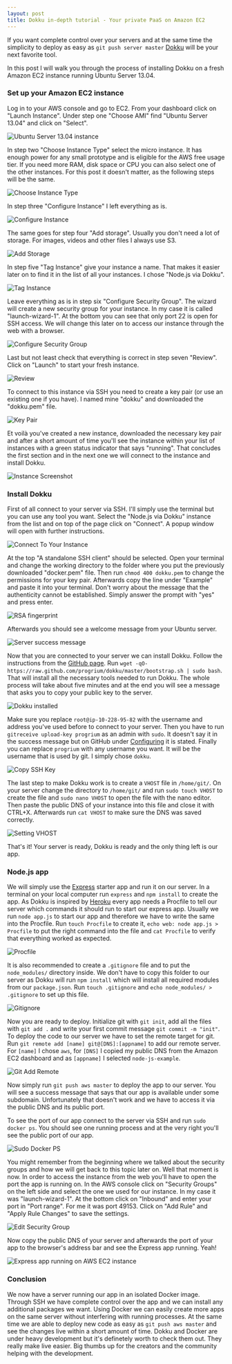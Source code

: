 ```yaml
---
layout: post
title: Dokku in-depth tutorial - Your private PaaS on Amazon EC2
---
```


If you want complete control over your servers and at the same time the simplicity to deploy as easy as
`git push server master` [Dokku](https://github.com/progrium/dokku) will be your next favorite tool.

In this post I will walk you through the process of installing Dokku on a fresh Amazon EC2 instance running Ubuntu Server
13.04.

### Set up your Amazon EC2 instance

Log in to your AWS console and go to EC2. From your dashboard click on "Launch Instance". Under step one "Choose AMI" find
"Ubuntu Server 13.04" and click on "Select".

![Ubuntu Server 13.04 instance](https://s3.amazonaws.com/mircozeiss.com/dokku/01_choose_ami.png)

In step two "Choose Instance Type" select the micro instance. It has enough power for any small prototype and is eligible
for the AWS free usage tier. If you need more RAM, disk space or CPU you can also select one of the other instances. For
this post it doesn't matter, as the following steps will be the same.

![Choose Instance Type](https://s3.amazonaws.com/mircozeiss.com/dokku/02_choose_instance_type.png)

In step three "Configure Instance" I left everything as is.

![Configure Instance](https://s3.amazonaws.com/mircozeiss.com/dokku/03_configure_instance.png)

The same goes for step four "Add storage". Usually you don't need a lot of storage. For images, videos and other
files I always use S3.

![Add Storage](https://s3.amazonaws.com/mircozeiss.com/dokku/04_add_storage.png)

In step five "Tag Instance" give your instance a name. That makes it easier later on to find it in the list of all
your instances. I chose "Node.js via Dokku".

![Tag Instance](https://s3.amazonaws.com/mircozeiss.com/dokku/05_tag_instance.png)

Leave everything as is in step six "Configure Security Group". The wizard will create a new security group for your
instance. In my case it is called "launch-wizard-1". At the bottom you can see that only port 22 is open for SSH access.
We will change this later on to access our instance through the web with a browser.

![Configure Security Group](https://s3.amazonaws.com/mircozeiss.com/dokku/06_configure_security_group.png)

Last but not least check that everything is correct in step seven "Review". Click on "Launch" to start your fresh instance.

![Review](https://s3.amazonaws.com/mircozeiss.com/dokku/07_review.png)

To connect to this instance via SSH you need to create a key pair (or use an existing one if you have). I named mine
"dokku" and downloaded the "dokku.pem" file.

![Key Pair](https://s3.amazonaws.com/mircozeiss.com/dokku/08_key_pair.png)

Et voilà you've created a new instance, downloaded the necessary key pair and after a short amount of time
you'll see the instance within your list of instances with a green status indicator that says "running". That concludes
the first section and in the next one we will connect to the instance and install Dokku.

![Instance Screenshot](https://s3.amazonaws.com/mircozeiss.com/dokku/10_instance_screenshot.png)

### Install Dokku

First of all connect to your server via SSH. I'll simply use the terminal but you can use any tool you want. Select
the "Node.js via Dokku" instance from the list and on top of the page click on "Connect". A popup window will open
with further instructions.

![Connect To Your Instance](https://s3.amazonaws.com/mircozeiss.com/dokku/11_connect_to_instance.png)

At the top "A standalone SSH client" should be selected. Open your terminal and change the working directory to the folder
where you put the previously downloaded "docker.pem" file. Then run `chmod 400 dokku.pem` to change the permissions for your
key pair. Afterwards copy the line under "Example" and paste it into your terminal. Don't worry about the message that the
authenticity cannot be established. Simply answer the prompt with "yes" and press enter.

![RSA fingerprint](https://s3.amazonaws.com/mircozeiss.com/dokku/12_RSA_fingerprint.png)

Afterwards you should see a welcome message from your Ubuntu server.

![Server success message](https://s3.amazonaws.com/mircozeiss.com/dokku/13_connected_to_server.png)

Now that you are connected to your server we can install Dokku. Follow the instructions from the [GitHub page](https://github.com/progrium/dokku#installing).
Run `wget -qO- https://raw.github.com/progrium/dokku/master/bootstrap.sh | sudo bash`. That will install all the necessary tools needed to run Dokku.
The whole process will take about five minutes and at the end you will see a message that asks you to copy
your public key to the server.

![Dokku installed](https://s3.amazonaws.com/mircozeiss.com/dokku/14_dokku_installed.png)

Make sure you replace `root@ip-10-228-95-82` with the username and address you've used before to connect to your server.
Then you have to run `gitreceive upload-key progrium` as an admin with `sudo`. It doesn't say it in the success message
but on GitHub under [Configuring](https://github.com/progrium/dokku#configuring) it is stated. Finally you can replace
`progrium` with any username you want. It will be the username that is used by git. I simply chose `dokku`.

![Copy SSH Key](https://s3.amazonaws.com/mircozeiss.com/dokku/15_copy_ssh_key.png)

The last step to make Dokku work is to create a `VHOST` file in `/home/git/`. On your server change the directory to `/home/git/`
and run `sudo touch VHOST` to create the file and `sudo nano VHOST` to open the file with the nano editor. Then paste
the public DNS of your instance into this file and close it with CTRL+X. Afterwards run `cat VHOST` to make sure the
DNS was saved correctly.

![Setting VHOST](https://s3.amazonaws.com/mircozeiss.com/dokku/17_setting_vhost.png)

That's it! Your server is ready, Dokku is ready and the only thing left is our app.

### Node.js app

We will simply use the [Express](http://expressjs.com/) starter app and run it on our server. In a terminal on your local
computer run `express` and `npm install` to create the app. As Dokku is inspired by [Heroku](https://www.heroku.com/) every app
needs a Procfile to tell our server which commands it should run to start our express app. Usually we run `node app.js` to start
our app and therefore we have to write the same into the Procfile. Run `touch Procfile` to create it,
`echo web: node app.js > Procfile` to put the right command into the file and `cat Procfile` to verify that everything
worked as expected.

![Procfile](https://s3.amazonaws.com/mircozeiss.com/dokku/19_procfile.png)

It is also recommended to create a `.gitignore` file and to put the `node_modules/` directory inside. We don't have
to copy this folder to our server as Dokku will run `npm install` which will install all required modules from our `package.json`.
Run `touch .gitignore` and `echo node_modules/ > .gitignore` to set up this file.

![Gitignore](https://s3.amazonaws.com/mircozeiss.com/dokku/16_gitignore.png)

Now you are ready to deploy. Initialize git with `git init`, add all the files with `git add .` and write your first
commit message `git commit -m "init"`. To deploy the code to our server we have to set the remote target for git. Run
`git remote add [name] git@[DNS]:[appname]` to add our remote server. For `[name]` I chose `aws`, for `[DNS]` I copied
my public DNS from the Amazon EC2 dashboard and as `[appname]` I selected `node-js-example`.

![Git Add Remote](https://s3.amazonaws.com/mircozeiss.com/dokku/18_git_add_remote.png)

Now simply run `git push aws master` to deploy the app to our server. You will see a success message that says that our app
is available under some subdomain. Unfortunately that doesn't work and we have to access it via the public DNS and its
public port.

To see the port of our app connect to the server via SSH and run `sudo docker ps`. You should see one running process
and at the very right you'll see the public port of our app.

![Sudo Docker PS](https://s3.amazonaws.com/mircozeiss.com/dokku/20_sudo_docker_ps.png)

You might remember from the beginning where we talked about the security groups and how we will get back to this topic later
on. Well that moment is now. In order to access the instance from the web you'll have to open the port the app is running on.
In the AWS console click on "Security Groups" on the left side and select the one we used for our instance. In my case it
was "launch-wizard-1". At the bottom click on "Inbound" and enter your port in "Port range". For me it was port 49153. Click
on "Add Rule" and "Apply Rule Changes" to save the settings.

![Edit Security Group](https://s3.amazonaws.com/mircozeiss.com/dokku/21_edit_security_group.png)

Now copy the public DNS of your server and afterwards the port of your app to the browser's address bar and see the Express app
running. Yeah!

![Express app running on AWS EC2 instance](https://s3.amazonaws.com/mircozeiss.com/dokku/22_express_app_running_on_aws_ec2_instance.png)

### Conclusion

We now have a server running our app in an isolated Docker image. Through SSH we have complete control over the app
and we can install any additional packages we want. Using Docker we can easily create more apps on the same server without
interfering with running processes. At the same time we are able to deploy new code as easy as `git push aws master`
and see the changes live within a short amount of time. Dokku and Docker are under heavy development but it's definetely worth
to check them out. They really make live easier. Big thumbs up for the creators and the community helping with the
development.